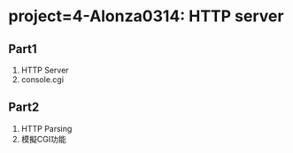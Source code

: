 # project=4-Alonza0314: HTTP server

## Part1

1. HTTP Server
2. console.cgi

## Part2

1. HTTP Parsing
2. 模擬CGI功能
